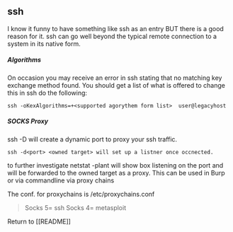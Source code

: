 ## ssh
I know it funny to have something like ssh as an entry BUT there is a good reason for it. ssh can go well beyond the typical remote connection to a system in its native form. 

##### Algorithms

On occasion you may receive an error in ssh stating that no matching key exchange method found. You should get a list of what is offered to change this in ssh do the following:

	ssh -oKexAlgorithms=+<supported agorythem form list>  user@legacyhost
   
##### SOCKS Proxy

ssh -D will create a dynamic port to proxy your ssh traffic.
  
	ssh -d<port> <owned target> will set up a listner once occnected. 

to further investigate netstat -plant will show box listening on the port and will be forwarded to the owned target as a proxy. This can be used in Burp or via commandline via proxy chains

The conf. for proxychains is /etc/proxychains.conf

>Socks 5= ssh
Socks 4= metasploit

Return to [[README]]